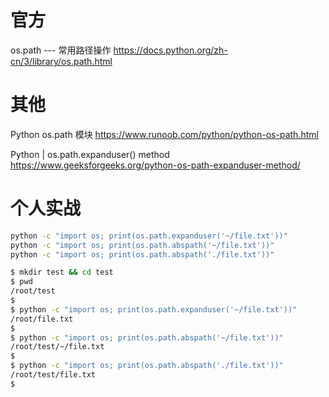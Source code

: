 
# 官方

os.path --- 常用路径操作 https://docs.python.org/zh-cn/3/library/os.path.html

# 其他

Python os.path 模块 https://www.runoob.com/python/python-os-path.html

Python | os.path.expanduser() method https://www.geeksforgeeks.org/python-os-path-expanduser-method/

# 个人实战

```sh
python -c "import os; print(os.path.expanduser('~/file.txt'))"
python -c "import os; print(os.path.abspath('~/file.txt'))"
python -c "import os; print(os.path.abspath('./file.txt'))"

$ mkdir test && cd test
$ pwd
/root/test
$ 
$ python -c "import os; print(os.path.expanduser('~/file.txt'))"
/root/file.txt
$ 
$ python -c "import os; print(os.path.abspath('~/file.txt'))"
/root/test/~/file.txt
$ 
$ python -c "import os; print(os.path.abspath('./file.txt'))"
/root/test/file.txt
$ 
```
